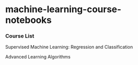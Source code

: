 # machine-learning-course-notebooks

### Course List

Supervised Machine Learning: Regression and Classification

Advanced Learning Algorithms
